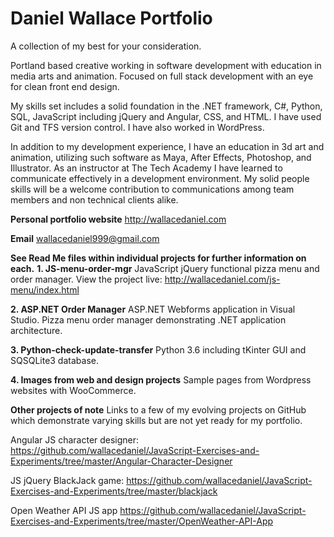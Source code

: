 # Daniel Wallace Portfolio
A collection of my best for your consideration.

Portland based creative working in software development with education in media arts and animation. Focused on full stack development with an eye for clean front end design.

My skills set includes a solid foundation in the .NET framework, C#, Python, SQL, JavaScript including jQuery and Angular, CSS, and HTML. I have used Git and TFS version control. I have also worked in WordPress.

In addition to my development experience, I have an education in 3d art and animation, utilizing such software as Maya, After Effects, Photoshop, and Illustrator. As an instructor at The Tech Academy I have learned to communicate effectively in a development environment. My solid people skills will be a welcome contribution to communications among team members and non technical clients alike.

**Personal portfolio website**
http://wallacedaniel.com

**Email**
wallacedaniel999@gmail.com

**See Read Me files within individual projects for further information on each.**
**1. JS-menu-order-mgr**
JavaScript jQuery functional pizza menu and order manager.
View the project live:
http://wallacedaniel.com/js-menu/index.html 

**2. ASP.NET Order Manager**
ASP.NET Webforms application in Visual Studio. Pizza menu order manager demonstrating .NET application architecture.

**3. Python-check-update-transfer**
Python 3.6 including tKinter GUI and SQSQLite3 database.

**4. Images from web and design projects**
Sample pages from Wordpress websites with WooCommerce.

**Other projects of note**
Links to a few of my evolving projects on GitHub which demonstrate varying skills but are not yet ready for my portfolio.

Angular JS character designer:
https://github.com/wallacedaniel/JavaScript-Exercises-and-Experiments/tree/master/Angular-Character-Designer

JS jQuery BlackJack game:
https://github.com/wallacedaniel/JavaScript-Exercises-and-Experiments/tree/master/blackjack

Open Weather API JS app
https://github.com/wallacedaniel/JavaScript-Exercises-and-Experiments/tree/master/OpenWeather-API-App
